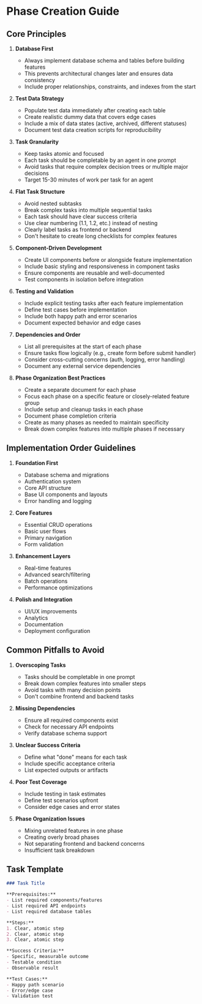 # Phase Creation Guide

## Core Principles

1. **Database First**
   - Always implement database schema and tables before building features
   - This prevents architectural changes later and ensures data consistency
   - Include proper relationships, constraints, and indexes from the start

2. **Test Data Strategy**
   - Populate test data immediately after creating each table
   - Create realistic dummy data that covers edge cases
   - Include a mix of data states (active, archived, different statuses)
   - Document test data creation scripts for reproducibility

3. **Task Granularity**
   - Keep tasks atomic and focused
   - Each task should be completable by an agent in one prompt
   - Avoid tasks that require complex decision trees or multiple major decisions
   - Target 15-30 minutes of work per task for an agent

4. **Flat Task Structure**
   - Avoid nested subtasks
   - Break complex tasks into multiple sequential tasks
   - Each task should have clear success criteria
   - Use clear numbering (1.1, 1.2, etc.) instead of nesting
   - Clearly label tasks as frontend or backend
   - Don't hesitate to create long checklists for complex features

5. **Component-Driven Development**
   - Create UI components before or alongside feature implementation
   - Include basic styling and responsiveness in component tasks
   - Ensure components are reusable and well-documented
   - Test components in isolation before integration

6. **Testing and Validation**
   - Include explicit testing tasks after each feature implementation
   - Define test cases before implementation
   - Include both happy path and error scenarios
   - Document expected behavior and edge cases

7. **Dependencies and Order**
   - List all prerequisites at the start of each phase
   - Ensure tasks flow logically (e.g., create form before submit handler)
   - Consider cross-cutting concerns (auth, logging, error handling)
   - Document any external service dependencies

8. **Phase Organization Best Practices**
   - Create a separate document for each phase
   - Focus each phase on a specific feature or closely-related feature group
   - Include setup and cleanup tasks in each phase
   - Document phase completion criteria
   - Create as many phases as needed to maintain specificity
   - Break down complex features into multiple phases if necessary

## Implementation Order Guidelines

1. **Foundation First**
   - Database schema and migrations
   - Authentication system
   - Core API structure
   - Base UI components and layouts
   - Error handling and logging

2. **Core Features**
   - Essential CRUD operations
   - Basic user flows
   - Primary navigation
   - Form validation

3. **Enhancement Layers**
   - Real-time features
   - Advanced search/filtering
   - Batch operations
   - Performance optimizations

4. **Polish and Integration**
   - UI/UX improvements
   - Analytics
   - Documentation
   - Deployment configuration

## Common Pitfalls to Avoid

1. **Overscoping Tasks**
   - Tasks should be completable in one prompt
   - Break down complex features into smaller steps
   - Avoid tasks with many decision points
   - Don't combine frontend and backend tasks

2. **Missing Dependencies**
   - Ensure all required components exist
   - Check for necessary API endpoints
   - Verify database schema support

3. **Unclear Success Criteria**
   - Define what "done" means for each task
   - Include specific acceptance criteria
   - List expected outputs or artifacts

4. **Poor Test Coverage**
   - Include testing in task estimates
   - Define test scenarios upfront
   - Consider edge cases and error states

5. **Phase Organization Issues**
   - Mixing unrelated features in one phase
   - Creating overly broad phases
   - Not separating frontend and backend concerns
   - Insufficient task breakdown

## Task Template

```markdown
### Task Title

**Prerequisites:**
- List required components/features
- List required API endpoints
- List required database tables

**Steps:**
1. Clear, atomic step
2. Clear, atomic step
3. Clear, atomic step

**Success Criteria:**
- Specific, measurable outcome
- Testable condition
- Observable result

**Test Cases:**
- Happy path scenario
- Error/edge case
- Validation test
```
